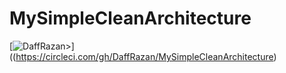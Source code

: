 # MySimpleCleanArchitecture

[![DaffRazan>](https://circleci.com/gh/DaffRazan/MySimpleCleanArchitecture.svg?style=svg)]((https://circleci.com/gh/DaffRazan/MySimpleCleanArchitecture)
